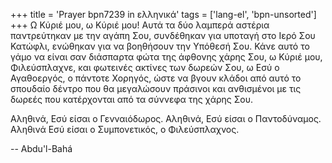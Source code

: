 +++
title = 'Prayer bpn7239 in ελληνικά'
tags = ['lang-el', 'bpn-unsorted']
+++
Ω Κύριέ µου, ω Κύριέ µου! Αυτά τα δύο λαµπερά αστέρια παντρεύτηκαν µε την αγάπη Σου, συνδέθηκαν για υποταγή στο Ιερό Σου Κατώφλι, ενώθηκαν για να βοηθήσουν την Υπόθεσή Σου. Κάνε αυτό το γάµο να είναι σαν διάσπαρτα φώτα της άφθονης χάρης Σου, ω Κύριέ µου, Φιλεύσπλαχνε, και φωτεινές ακτίνες των δωρεών Σου, ω Εσύ ο Αγαθοεργός, ο πάντοτε Χορηγός, ώστε να βγουν κλάδοι από αυτό το σπουδαίο δέντρο που θα µεγαλώσουν πράσινοι και ανθισµένοι µε τις δωρεές που κατέρχονται από τα σύννεφα της χάρης Σου.

Αληθινά, Εσύ είσαι ο Γενναιόδωρος. Αληθινά, Εσύ είσαι ο Παντοδύναµος. Αληθινά Εσύ είσαι ο Συµπονετικός, ο Φιλεύσπλαχνος.

-- Abdu'l-Bahá
